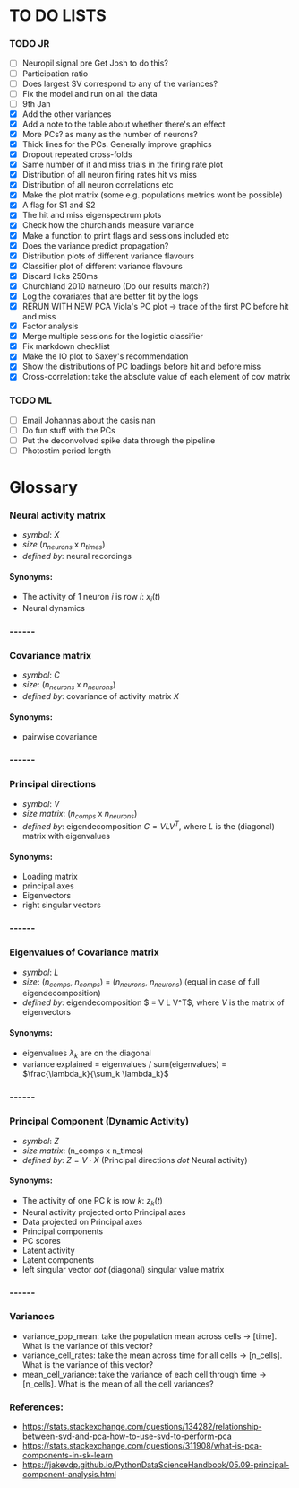 # TO DO LISTS

### TODO JR
- [ ] Neuropil signal pre Get Josh to do this?
- [ ] Participation ratio
- [ ] Does largest SV correspond to any of the variances? 
- [ ] Fix the model and run on all the data
- [ ] 9th Jan
- [x] Add the other variances
- [x] Add a note to the table about whether there's an effect
- [x] More PCs? as many as the number of neurons?
- [x] Thick lines for the PCs. Generally improve graphics
- [x] Dropout repeated cross-folds
- [x] Same number of it and miss trials in the firing rate plot
- [x] Distribution of all neuron firing rates hit vs miss
- [x] Distribution of all neuron correlations etc
- [x] Make the plot matrix (some e.g. populations metrics wont be possible)
- [x] A flag for S1 and S2
- [x] The hit and miss eigenspectrum plots
- [x] Check how the churchlands measure variance
- [x] Make a function to print flags and sessions included etc
- [x] Does the variance predict propagation?
- [x] Distribution plots of different variance flavours
- [x] Classifier plot of different variance flavours
- [x] Discard licks 250ms 
- [x] Churchland 2010 natneuro (Do our results match?)
- [x] Log the covariates that are better fit by the logs
- [x] RERUN WITH NEW PCA Viola's PC plot -> trace of the first PC before hit and miss
- [x] Factor analysis
- [x] Merge multiple sessions for the logistic classifier
- [x] Fix markdown checklist
- [x] Make the IO plot to Saxey's recommendation 
- [x] Show the distributions of PC loadings before hit and before miss 
- [x] Cross-correlation: take the absolute value of each element of cov matrix 

### TODO ML
- [ ] Email Johannas about the oasis nan
- [ ] Do fun stuff with the PCs
- [ ] Put the deconvolved spike data through the pipeline
- [ ] Photostim period length

# Glossary 

### Neural activity matrix 
* *symbol*: $X$
* *size* ($n_{neurons}$ x $n_{times}$)
* *defined by:* neural recordings

#### Synonyms:
* The activity of 1 neuron $i$ is row $i$: $x_i(t)$
* Neural dynamics

### ------

### Covariance matrix
* *symbol*: $C$
* *size*: ($n_{neurons}$ x $n_{neurons}$)
* *defined by*: covariance of activity matrix $X$

#### Synonyms:
* pairwise covariance

### ------


### Principal directions
* *symbol*: $V$
* *size matrix*: ($n_{comps}$ x $n_{neurons}$)
* *defined by*: eigendecomposition $C = V L V^T$, where $L$ is the (diagonal) matrix with eigenvalues

#### Synonyms:
* Loading matrix
* principal axes
* Eigenvectors
* right singular vectors

### ------


### Eigenvalues of Covariance matrix
* *symbol*: $L$
* *size*: ($n_{comps}$, $n_{comps}$) = ($n_{neurons}$, $n_{neurons}$) (equal in case of full eigendecomposition)
* *defined by*: eigendecomposition $ = V L V^T$, where $V$ is the matrix of eigenvectors

#### Synonyms:
* eigenvalues $\lambda_k$ are on the diagonal 
* variance explained = eigenvalues / sum(eigenvalues) = $\frac{\lambda_k}{\sum_k \lambda_k}$

### ------


### Principal Component (Dynamic Activity)
* *symbol*: $Z$
* *size matrix*: (n_comps x n_times)
* *defined by*: $Z = V \cdot X$ (Principal directions _dot_ Neural activity)

#### Synonyms:
* The activity of one PC $k$ is row $k$: $z_k(t)$
* Neural activity projected onto Principal axes
* Data projected on Principal axes
* Principal components
* PC scores
* Latent activity
* Latent components
* left singular vector _dot_ (diagonal) singular value matrix

### ------

### Variances
* variance_pop_mean: take the population mean across cells -> [time]. What is the variance of this vector?
* variance_cell_rates: take the mean across time for all cells ->  [n_cells]. What is the variance of this vector? 
* mean_cell_variance: take the variance of each cell through time -> [n_cells]. What is the mean of all the cell variances?


### References:
* https://stats.stackexchange.com/questions/134282/relationship-between-svd-and-pca-how-to-use-svd-to-perform-pca
* https://stats.stackexchange.com/questions/311908/what-is-pca-components-in-sk-learn
* https://jakevdp.github.io/PythonDataScienceHandbook/05.09-principal-component-analysis.html
